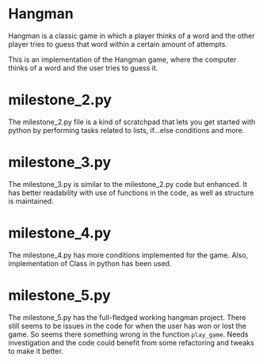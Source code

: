 # Hangman
Hangman is a classic game in which a player thinks of a word and the other player tries to guess that word within a certain amount of attempts.

This is an implementation of the Hangman game, where the computer thinks of a word and the user tries to guess it. 

# milestone_2.py
The milestone_2.py file is a kind of scratchpad that lets you get started with python by performing tasks related to lists, if...else conditions and more. 

# milestone_3.py
The milestone_3.py is similar to the milestone_2.py code but enhanced. It has better readability with use of functions in the code, as well as structure is maintained. 

# milestone_4.py
The milestone_4.py has more conditions implemented for the game. Also, implementation of Class in python has been used. 

# milestone_5.py
The milestone_5.py has the full-fledged working hangman project. There still seems to be issues in the code for when the user has won or lost the game. So seems there something wrong in the function `play_game`. Needs investigation and the code could benefit from some refactoring and tweaks to make it better. 